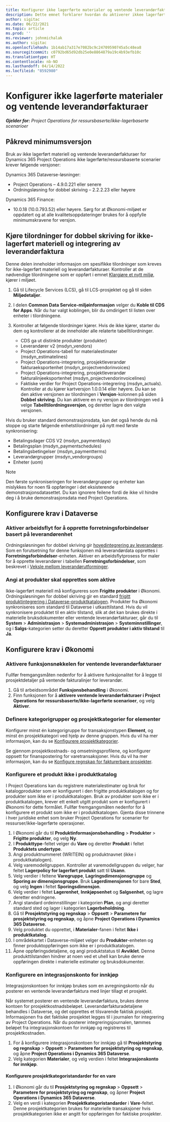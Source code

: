 ```yaml
---
title: Konfigurer ikke lagerførte materialer og ventende leverandørfakturaer
description: Dette emnet forklarer hvordan du aktiverer ikkee lagerførte materialer og ventende leverandørfakturaer.
author: sigitac
ms.date: 06/22/2021
ms.topic: article
ms.prod: ''
ms.reviewer: johnmichalak
ms.author: sigitac
ms.openlocfilehash: 1b14ab17a317e7082bc9c24709590745a5c48ea8
ms.sourcegitcommit: c0792bd65d92db25e0e8864879a19c4b93efb10c
ms.translationtype: HT
ms.contentlocale: nb-NO
ms.lasthandoff: 04/14/2022
ms.locfileid: "8592980"
---
```

# <a name="configure-non-stocked-materials-and-pending-vendor-invoices"></a>Konfigurer ikke lagerførte materialer og ventende leverandørfakturaer

_**Gjelder for:** Project Operations for ressursbaserte/ikke-lagerbaserte scenarioer_

## <a name="minimum-version-requirement"></a>Påkrevd minimumsversjon

Bruk av ikke lagerført materiell og ventende leverandørfakturaer for Dynamics 365 Project Operations ikke lagerførte/ressursbaserte scenarier krever følgende versjoner:

Dynamics 365 Dataverse-løsninger:

- Project Operations – 4.9.0.221 eller senere
- Ordningsløsning for dobbel skriving – 2.2.2.23 eller høyere

Dynamics 365 Finance:
- 10.0.18 (10.0.793.52) eller høyere. Sørg for at Økonomi-miljøet er oppdatert og at alle kvalitetsoppdateringer brukes for å oppfylle minimumskravene for versjon.

## <a name="run-dual-write-maps-for-non-stocked-materials-and-vendor-invoice-integration"></a>Kjøre tilordninger for dobbel skriving for ikke-lagerført materiell og integrering av leverandørfaktura

Denne delen inneholder informasjon om spesifikke tilordninger som kreves for ikke-lagerført materiell og leverandørfakturaer. Kontroller at de nødvendige tilordningene som er oppført i emnet [Klargjøre et nytt miljø](../environment/resource-provision-new-environment.md#run-project-operations-dual-write-maps), kjører i miljøet.

1. Gå til Lifecycle Services (LCS), gå til LCS-prosjektet og gå til siden **Miljødetaljer**.
2. I delen **Common Data Service-miljøinformasjon** velger du **Koble til CDS for Apps**. Når du har valgt koblingen, blir du omdirigert til listen over enheter i tilordningene.
3. Kontroller at følgende tilordninger kjører. Hvis de ikke kjører, starter du dem og kontrollerer at de inneholder alle relaterte tabelltilordninger.

    - CDS ga ut distinkte produkter (produkter)
    - Leverandører v2 (msdyn_vendors)
    - Project Operations-tabell for materialestimater (msdyn_estimatelines)
    - Project Operations-integrering, prosjektleverandør fakturaeksportenhet (msdyn_projectvendorinvoices)
    - Project Operations-integrering, prosjektleverandør fakturalinjeeksportenhet (msdyn_projectvendorinvoicelines)
    - Faktiske verdier for Project Operations-integrering (msdyn_actuals). Kontroller at du kjører kartversjon 1.0.0.14 eller høyere. Du kan se den aktive versjonen av tilordningen i **Versjon**-kolonnen på siden **Dobbel skriving**. Du kan aktivere en ny versjon av tilordningen ved å velge **Tabelltilordningsversjon**, og deretter lagre den valgte versjonen.

Hvis du bruker standard demonstrasjonsdata, kan det også hende du må stoppe og starte følgende enhetstilordninger på nytt med første synkronisering:
  - Betalingsdager CDS V2 (msdyn_paymentdays)
  - Betalingsplan (msdyn_paymentschedules)
  - Betalingsbetingelser (msdyn_paymentterms)
  - Leverandørgrupper (msdyn_vendorgroups)
  - Enheter (uom)

> [!NOTE]
> Den første synkroniseringen for leverandørgrupper og enheter kan mislykkes for noen få oppføringer i det eksisterende demonstrasjonsdatasettet. Du kan ignorere feilene fordi de ikke vil hindre deg i å bruke demonstrasjonsdata med Project Operations.

## <a name="configure-prerequisites-in-dataverse"></a>Konfigurere krav i Dataverse

### <a name="activate-workflow-to-create-accounts-based-on-vendor-entity"></a>Aktiver arbeidsflyt for å opprette forretningsforbindelser basert på leverandørenhet

Ordningsløsningen for dobbel skriving gir [hovedintegrering av leverandører](/dynamics365/fin-ops-core/dev-itpro/data-entities/dual-write/vendor-mapping). Som en forutsetning for denne funksjonen må leverandørdata opprettes i **Forretningsforbindelser**-enheten. Aktiver en arbeidsflytprosess for maler for å opprette leverandører i tabellen **Forretningsforbindelser**, som beskrevet i [Veksle mellom leverandørutforminger](/dynamics365/fin-ops-core/dev-itpro/data-entities/dual-write/vendor-switch).

### <a name="set-products-to-be-created-as-active"></a>Angi at produkter skal opprettes som aktive

Ikke-lagerført materiell må konfigureres som **Frigitte produkter** i Økonomi. Ordningsløsningen for dobbel skriving gir en standard [frigitt produktintegrering i Dataverse-produktkatalogen](/dynamics365/fin-ops-core/dev-itpro/data-entities/dual-write/product-mapping). Produkter fra Økonomi synkroniseres som standard til Dataverse i utkasttilstand. Hvis du vil synkronisere produktet til en aktiv tilstand, slik at det kan brukes direkte i materielle bruksdokumenter eller ventende leverandørfakturaer, går du til **System** > **Administrasjon** > **Systemadministrasjon** > **Systeminnstillinger**, og i **Salgs**-kategorien setter du deretter **Opprett produkter i aktiv tilstand** til **Ja**.

## <a name="configure-prerequisites-in-finance"></a>Konfigurere krav i Økonomi

### <a name="enable-the-feature-key-for-pending-vendor-invoices"></a>Aktivere funksjonsnøkkelen for ventende leverandørfakturaer

Fullfør fremgangsmåten nedenfor for å aktivere funksjonalitet for å legge til prosjektdetaljer på ventende fakturalinjer for leverandør.

1. Gå til arbeidsområdet **Funksjonsbehandling** i Økonomi.
2. Finn funksjonen for å **aktivere ventende leverandørfakturaer i Project Operations for ressursbaserte/ikke-lagerførte scenarioer**, og velg **Aktiver**.

### <a name="define-category-groups-and-project-categories-for-items"></a>Definere kategorigrupper og prosjektkategorier for elementer

Konfigurer minst én kategorigruppe for transaksjonstypen **Element**, og minst én prosjektkategori ved hjelp av denne gruppen. Hvis du vil ha mer informasjon, kan du se [Konfigurere prosjektkategorier](../project-accounting/configure-project-categories.md#category-groups).

Se gjennom prosjektkostnads- og omsetningsprofilene, og konfigurer oppsett for finanspostering for varetransaksjoner. Hvis du vil ha mer informasjon, kan du se [Konfigure regnskap for fakturerbare prosjekter](../project-accounting/configure-accounting-billable-projects.md).

### <a name="set-up-a-write-in-product"></a>Konfigurere et produkt ikke i produktkatalog

I Project Operations kan du registrere materialestimater og bruk for katalogprodukter som er konfigurert i den frigitte produktkatalogen og for produkter som ikke er i produktkatalogen. Bruk av produkter som ikke er i produktkatalogen, krever ett enkelt utgitt produkt som er konfigurert i Økonomi for dette formålet. Fullfør fremgangsmåten nedenfor for å konfigurere et produkt som ikke er i produktkatalogen. Gjenta disse trinnene i hver juridiske enhet som bruker Project Operations for scenarier for ressurser/ikke-lagerførte operasjoner.

1. I Økonomi går du til **Produktinformasjonsbehandling** > **Produkter** > **Frigitte produkter**, og velg **Ny**.
2. I **Produkttype**-feltet velger du **Vare** og deretter **Produkt** i feltet **Produktets undertype**.
3. Angi produktnummeret (WRITEIN) og produktnavnet (ikke i produktkatalogen).
4. Velg varemodellgruppen. Kontroller at varemodellgruppen du velger, har feltet **Lagerpolicy for lagerført produkt** satt til **Usann**.
5. Velg verdier i feltene **Varegruppe**, **Lagringsdimensjonsgruppe** og **Sporing av dimensjonsgruppe**. Bruk **Lagerdimensjonen** for bare **Sted**, og velg **Ingen** i feltet **Sporingsdimensjon**.
6. Velg verdier i feltet **Lagerenhet**, **Innkjøpsenhet** og **Salgsenhet**, og lagre deretter endringene.
7. Angi standard ordeinnstillinger i kategorien **Plan**, og angi deretter standard sted og lager i kategorien **Lagerbeholdning**.
8. Gå til **Prosjektstyring og regnskap** > **Oppsett** > **Parametere for prosjektstyring og regnskap**, og åpne **Project Operations i Dynamics 365 Dataverse**. 
9. Velg produktet du opprettet, i **Materialer**-fanen i feltet **Ikke i produktkatalog**.
10. I områdekartet i Dataverse-miljøet velger du **Produkter**-enheten og finner produktoppføringen som ikke er i produktkatalogen. 
11. Åpne oppføringsdetaljene, og angi produktstatus til **Avviklet**. Denne produkttilstanden hindrer at noen ved et uhell kan bruke denne oppføringen direkte i materielle estimater og bruksdokumenter.

### <a name="set-up-a-procurement-integration-account"></a>Konfigurere en integrasjonskonto for innkjøp

Integrasjonskontoen for innkjøp brukes som en avregningskonto når du posterer en ventende leverandørfaktura med linjer tillagt et prosjekt.

Når systemet posterer en ventende leverandørfaktura, brukes denne kontoen for prosjektkostnadsbeløpet. Leverandørfakturadetaljene behandles i Dataverse, og det opprettes et tilsvarende faktisk prosjekt. Informasjonen fra det faktiske prosjektet legges til i journalen for integrering av Project Operations. Når du posterer integreringsjournalen, tømmes beløpet fra integrasjonskontoen for innkjøp og registreres til prosjektkostnaden.

1. For å konfigurere integrasjonskontoen for innkjøp gå til **Prosjektstyring og regnskap** > **Oppsett** > **Parametere for prosjektstyring og regnskap**, og åpne **Project Operations i Dynamics 365 Dataverse**. 
2. Velg kategorien **Materialer**, og velg verdien i feltet **Integrasjonskonto for innkjøp**.

#### <a name="set-up-project-category-defaults-for-an-item"></a>Konfigurere prosjektkategoristandarder for en vare

1. I Økonomi går du til **Prosjektstyring og regnskap** > **Oppsett** > **Parametere for prosjektstyring og regnskap**, og åpner **Project Operations i Dynamics 365 Dataverse**. 
2. Velg en verdi i kategorien **Prosjektkategoristandarder** i **Vare**-feltet. Denne prosjektkategorien brukes for materielle transaksjoner hvis prosjektkategorien ikke er angitt for oppføringen for faktiske prosjekter.
